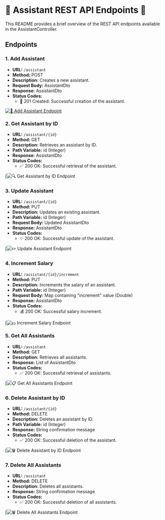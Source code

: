 # 🤖 Assistant REST API Endpoints 🚀

This README provides a brief overview of the REST API endpoints available in the AssistantController.

## Endpoints

### 1. Add Assistant
- **URL:** `/assistant`
- **Method:** POST
- **Description:** Creates a new assistant.
- **Request Body:** AssistantDto
- **Response:** AssistantDto
- **Status Codes:** 
    - 🎉 201 Created: Successful creation of the assistant.

[![👋 Add Assistant Endpoint](https://example.com/add_assistant.png)](https://example.com/add_assistant.png)

### 2. Get Assistant by ID
- **URL:** `/assistant/{id}`
- **Method:** GET
- **Description:** Retrieves an assistant by ID.
- **Path Variable:** id (Integer)
- **Response:** AssistantDto
- **Status Codes:** 
    - ✅ 200 OK: Successful retrieval of the assistant.

[![🔍 Get Assistant by ID Endpoint](https://drive.google.com/file/d/1cf4L_pGM-d3cowFNn-IiKgwngSMRX73k/view?usp=sharing)

### 3. Update Assistant
- **URL:** `/assistant/{id}`
- **Method:** PUT
- **Description:** Updates an existing assistant.
- **Path Variable:** id (Integer)
- **Request Body:** Updated AssistantDto
- **Response:** AssistantDto
- **Status Codes:** 
    - ✨ 200 OK: Successful update of the assistant.

[![✏️ Update Assistant Endpoint](https://drive.google.com/file/d/1W5Iv7LDK1mMaGlXyKqwVG-BPhns1aoR2/view?usp=sharing)

### 4. Increment Salary
- **URL:** `/assistant/{id}/increment`
- **Method:** PUT
- **Description:** Increments the salary of an assistant.
- **Path Variable:** id (Integer)
- **Request Body:** Map containing "increment" value (Double)
- **Response:** AssistantDto
- **Status Codes:** 
    - 💰 200 OK: Successful salary increment.

[![💵 Increment Salary Endpoint](https://drive.google.com/file/d/162gUsiqm166ej5Dirx8W5edtkrDVSKwA/view?usp=sharing)

### 5. Get All Assistants
- **URL:** `/assistant`
- **Method:** GET
- **Description:** Retrieves all assistants.
- **Response:** List of AssistantDto
- **Status Codes:** 
    - ✅ 200 OK: Successful retrieval of assistants.

[![📋 Get All Assistants Endpoint](https://drive.google.com/file/d/1RUyHkJzUK1rEoHEWEQDRX4yBfXXD4TgZ/view?usp=sharing)

### 6. Delete Assistant by ID
- **URL:** `/assistant/{id}`
- **Method:** DELETE
- **Description:** Deletes an assistant by ID.
- **Path Variable:** id (Integer)
- **Response:** String confirmation message
- **Status Codes:** 
    - ✅ 200 OK: Successful deletion of the assistant.

[![🗑️ Delete Assistant by ID Endpoint](https://drive.google.com/file/d/1TVEWfOm81btSG-D2CBMqOSLWinEARLpW/view?usp=sharing)

### 7. Delete All Assistants
- **URL:** `/assistant`
- **Method:** DELETE
- **Description:** Deletes all assistants.
- **Response:** String confirmation message
- **Status Codes:** 
    - ✅ 200 OK: Successful deletion of all assistants.

[![🗑️ Delete All Assistants Endpoint](https://drive.google.com/file/d/1RWNWJDX2a0hgwCTxJAFkKD7C6ElE12qg/view?usp=sharing)

